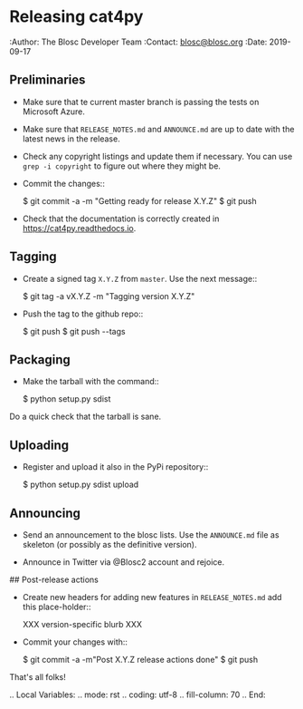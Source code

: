 # Releasing cat4py

:Author: The Blosc Developer Team
:Contact: blosc@blosc.org
:Date: 2019-09-17


## Preliminaries

* Make sure that te current master branch is passing the tests on Microsoft Azure.

* Make sure that `RELEASE_NOTES.md` and `ANNOUNCE.md` are up to date with the latest news
in the release.

* Check any copyright listings and update them if necessary. You can use ``grep
  -i copyright`` to figure out where they might be.

* Commit the changes::

  $ git commit -a -m "Getting ready for release X.Y.Z"
  $ git push

* Check that the documentation is correctly created in https://cat4py.readthedocs.io.


## Tagging

* Create a signed tag ``X.Y.Z`` from ``master``.  Use the next message::

    $ git tag -a vX.Y.Z -m "Tagging version X.Y.Z"

* Push the tag to the github repo::

    $ git push
    $ git push --tags


## Packaging

* Make the tarball with the command::

  $ python setup.py sdist

Do a quick check that the tarball is sane.


## Uploading

* Register and upload it also in the PyPi repository::

    $ python setup.py sdist upload


## Announcing

* Send an announcement to the blosc lists.  Use the ``ANNOUNCE.md`` file as skeleton
(or possibly as the definitive version).

* Announce in Twitter via @Blosc2 account and rejoice.


## Post-release actions

* Create new headers for adding new features in ``RELEASE_NOTES.md``
  add this place-holder::

  XXX version-specific blurb XXX

* Commit your changes with::

  $ git commit -a -m"Post X.Y.Z release actions done"
  $ git push


That's all folks!


.. Local Variables:
.. mode: rst
.. coding: utf-8
.. fill-column: 70
.. End:
